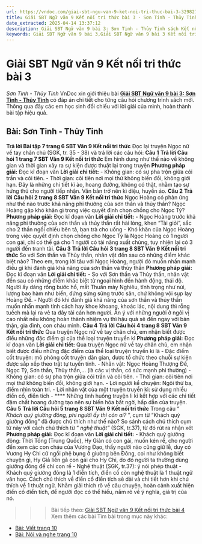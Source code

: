 ```yaml
---
url: https://vndoc.com/giai-sbt-ngu-van-9-ket-noi-tri-thuc-bai-3-329827
title: Giải SBT Ngữ văn 9 Kết nối tri thức bài 3 - Sơn Tinh - Thủy Tinh - VnDoc.com
date_extracted: 2025-04-14 13:37:12
description: Giải SBT Ngữ văn 9 bài 3: Sơn Tinh - Thủy Tinh sách Kết nối tri thức có đáp án chi tiết cho các bạn cùng tham khảo.
keywords: Giải SBT Ngữ văn 9 bài 3,Giải SBT Ngữ văn 9 bài 3 Kết nối tri thức,Giải sách bài tập Ngữ văn KNTT lớp 9,Ngữ văn lớp 9 Kết nối tri thức,giải bài tập ngữ văn lớp 9,bài Sơn Tinh - Thủy Tinh,giải SBT ngữ văn 9 KNTT trang 6,giải SBT ngữ văn 9 KNTT trang 5
---
```


# Giải SBT Ngữ văn 9 Kết nối tri thức bài 3
 _Sơn Tinh - Thủy Tinh_
VnDoc xin giới thiệu bài **[Giải SBT Ngữ văn 9 bài 3: Sơn Tinh - Thủy Tinh](<https://vndoc.com/giai-sbt-ngu-van-9-ket-noi-tri-thuc-bai-3-329827>)** có đáp án chi tiết cho từng câu hỏi chương trình sách mới. Thông qua đây các em học sinh đối chiếu với lời giải của mình, hoàn thành bài tập hiệu quả.
## Bài: Sơn Tinh - Thủy Tinh
**Trả lời Bài tập 7 trang 6 SBT Văn 9 Kết nối tri thức**
Đọc lại truyện Ngọc nữ về tay chân chủ \(SGK, tr. 35 - 38\) và trả lời các câu hỏi:
**Câu 1**
**Trả lời Câu hỏi 1 trang 7 SBT Văn 9 Kết nối tri thức**
Em hình dung như thế nào về không gian và thời gian xảy ra sự kiện được thuật lại trong truyện
**Phương pháp giải:**
Đọc kĩ đoạn văn
**Lời giải chi tiết:**
\- Không gian: có sự pha trộn giữa cõi trần và cõi tiên.
\- Thời gian: cõi tiên nơi mọi thứ không biến đổi, không giới hạn.
Đây là những chi tiết kì ảo, hoang đường, không có thật, nhằm tạo sự hứng thú cho người tiếp nhận. Văn bản trở nên kì diệu, huyền ảo.
**Câu 2**
**Trả lời Câu hỏi 2 trang 8 SBT Văn 9 Kết nối tri thức**
Ngọc Hoàng có phản ứng như thế nào trước khả năng phi thường của sơn thần và thủy thần? Ngọc Hoàng gặp khó khăn gì trong việc quyết định chọn chồng cho Ngọc Tỷ?
**Phương pháp giải:**
Đọc kĩ đoạn văn
**Lời giải chi tiết:**
**-** Ngọc Hoàng trước khả năng phi thường của sơn thần và thủy thần rất hài lòng, khen “Tài giỏi”, sắc cho 2 thần ngồi chiếu bên tả, ban trà cho uống
\- Khó khăn của Ngọc Hoàng trong việc quyết định chọn chồng cho Ngọc Tỷ là Ngọc Hoàng có 1 người con gái, chỉ có thể gả cho 1 người có tài năng xuất chúng, tuy nhiên lại có 3 người đến tranh tài.
**Câu 3**
**Trả lời Câu hỏi 3 trang 8 SBT Văn 9 Kết nối tri thức**
So với Sơn thần và Thủy thần, nhân vật đến sau có những điểm khác biệt nào? Theo em, trong lời tâu với Ngọc Hoàng, người đó muốn nhấn mạnh điều gì khi đánh giá khả năng của sơn thần và thủy thần
**Phương pháp giải:**
Đọc kĩ đoạn văn
**Lời giải chi tiết:**
\- So với Sơn thần và Thủy thần, nhân vật đến sau có những điểm khác biệt từ ngoại hình đến hành động, thái độ. Người ấy dáng rồng bước hổ, mắt Thuấn mày Nghiêu, tĩnh trọng như núi, lượng bao hàm như biển, đứng sừng sững trước sân, chứ không vội sụp lạy Hoàng Đế.
\- Người đó khi đánh giá khả năng của sơn thần và thủy thần muốn nhấn mạnh tính cách hay khoe khoang, khoác lác, nội dung thì rỗng tuếch mà lại ra vẻ ta đây tài cán hơn người. Ẩn ý với những người ở ngôi vị cao nhất nếu không hoàn thành nhiệm vụ thì hậu quả sẽ đến ngay với bản thân, gia đình, con cháu mình.
**Câu 4**
**Trả lời Câu hỏi 4 trang 8 SBT Văn 9 Kết nối tri thức**
Qua truyện Ngọc nữ về tay chân chủ, em nhận biết được điều những đặc điểm gì của thể loại truyện truyền kì
**Phương pháp giải:**
Đọc kĩ đoạn văn
**Lời giải chi tiết:**
Qua truyện Ngọc nữ về tay chân chủ, em nhận biết được điều những đặc điểm của thể loại truyện truyền kì là
\- Đặc điểm cốt truyện: mô phỏng cốt truyện dân gian, được tổ chức theo chuỗi sự kiện được sắp xếp theo trật tự tuyến tính.
\- Nhân vật: Ngọc Hoàng Thượng Đế, Ngọc Tỳ, Sơn thần, Thủy thần,… \(là các vị thần, có sức mạnh phi thường\)
\- Không gian: có sự pha trộn giữa cõi trần và cõi tiên.
\- Thời gian: cõi tiên nơi mọi thứ không biến đổi, không giới hạn.
\- Lời người kể chuyện: Ngôi thứ ba, điểm nhìn toàn tri.
\- Lời nhân vật của một truyện truyền kì: sử dụng nhiều điển cố, điển tích
\- **** Những tình huống truyện li kì kết hợp với các chi tiết đậm chất hoang đường tạo nên sự biến hóa bất ngờ, hấp dẫn của truyện.
**Câu 5**
**Trả lời Câu hỏi 5 trang 8 SBT Văn 9 Kết nối tri thức**
Trong câu “ _Khách quý giường đông, phi người ấy thì còn ai?_ ”, cụm từ “Khách quý giường đông” đã được chú thích như thế nào? So sánh cách chú thích cụm từ này với cách chú thích từ “ _nghệ thuật”_ \(SGK, tr.37\), từ đó rút ra nhận xét
**Phương pháp giải:**
Đọc kĩ đoạn văn
**Lời giải chi tiết:**
\- Khách quý giường đông: Thời Tống \(Trung Quốc\), Hy Giản có con gái, muốn kén rể, cho người đến xem các con cháu của Vương Đạo, thấy người nào cũng giữ lễ, duy có Vương Hy Chi cứ ngồi phệ bụng ở giường bên Đông, coi như không biết chuyện gì, Hy Giả liền gả con gái cho Hy Chi, do đó người ta thường dùng giường đông để chỉ con rể
\- Nghệ thuật \(SGK, tr.37\): ý nói phép thuật
\- Khách quý giường đông là 1 điển tích, điển cố còn nghệ thuật là 1 thuật ngữ văn học. Cách chú thích về điển cố điển tích sẽ dài và chi tiết hơn khi chú thích về 1 thuật ngữ. Nhằm giải thích rõ về câu chuyện, hoàn cảnh xuất hiện điển cố điển tích, để người đọc có thể hiểu, nắm rõ về ý nghĩa, giá trị của nó.
>>> Bài tiếp theo: [Giải SBT Ngữ văn 9 Kết nối tri thức bài 4](<https://vndoc.com/giai-sbt-ngu-van-9-ket-noi-tri-thuc-bai-4-330142>)
Xem thêm các bài Tìm bài trong mục này khác:
  * [Bài: Viết trang 10](</giai-sbt-ngu-van-9-ket-noi-tri-thuc-bai-4-330142>)
  * [Bài: Nói và nghe trang 10](</giai-sbt-ngu-van-9-ket-noi-tri-thuc-bai-5-330143>)


